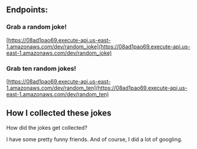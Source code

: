 ## Endpoints:

### Grab a random joke!

[https://08ad1pao69.execute-api.us-east-1.amazonaws.com/dev/random_joke](https://08ad1pao69.execute-api.us-east-1.amazonaws.com/dev/random_joke)

### Grab ten random jokes!

[https://08ad1pao69.execute-api.us-east-1.amazonaws.com/dev/random_ten](https://08ad1pao69.execute-api.us-east-1.amazonaws.com/dev/random_ten)



## How I collected these jokes

How did the jokes get collected?

I have some pretty funny friends. And of course, I did a lot of googling.
